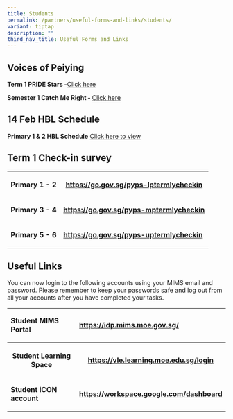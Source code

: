 ```yaml
---
title: Students
permalink: /partners/useful-forms-and-links/students/
variant: tiptap
description: ""
third_nav_title: Useful Forms and Links
---
```

<h2>Voices of Peiying</h2>
<p><strong>Term 1 PRIDE Stars -</strong><a href="https://go.gov.sg/voicesofpeiying-pridestars" rel="noopener nofollow" target="_blank">Click here</a>
</p>
<p><strong>Semester 1 Catch Me Right - </strong><a href="https://go.gov.sg/voicesofpeiying-catchmeright" rel="noopener nofollow" target="_blank">Click here</a>
</p>
<p></p>
<h2>14 Feb HBL Schedule</h2>
<p><strong>Primary 1 &amp; 2 HBL Schedule</strong>  <a href="/files/HBL_14_February.pdf" rel="noopener nofollow" target="_blank">Click here to view</a>
</p>
<h2>Term 1 Check-in survey</h2>
<table style="minWidth: 50px">
<colgroup>
<col>
<col>
</colgroup>
<tbody>
<tr>
<th rowspan="1" colspan="1">
<p><strong>Primary 1 - 2</strong>
</p>
</th>
<th rowspan="1" colspan="1">
<p><strong><a href="https://go.gov.sg/pyps-lptermlycheckin" rel="noopener noreferrer nofollow" target="_blank">https://go.gov.sg/pyps-lptermlycheckin</a></strong>
</p>
</th>
</tr>
<tr>
<td rowspan="1" colspan="1">
<p><strong>Primary 3 - 4</strong>
</p>
</td>
<td rowspan="1" colspan="1">
<p><strong><a href="https://go.gov.sg/pyps-mptermlycheckin" rel="noopener noreferrer nofollow" target="_blank">https://go.gov.sg/pyps-mptermlycheckin</a></strong>
</p>
</td>
</tr>
<tr>
<td rowspan="1" colspan="1">
<p><strong>Primary 5 - 6</strong>
</p>
</td>
<td rowspan="1" colspan="1">
<p><strong><a href="https://go.gov.sg/pyps-uptermlycheckin" rel="noopener noreferrer nofollow" target="_blank">https://go.gov.sg/pyps-uptermlycheckin</a></strong>
</p>
</td>
</tr>
</tbody>
</table>
<p></p>
<h2>Useful Links</h2>
<p>You can now login to the following accounts using your MIMS email and
password. Please remember to keep your passwords safe and log out from
all your accounts after you have completed your tasks.</p>
<table style="minWidth: 50px">
<colgroup>
<col>
<col>
</colgroup>
<tbody>
<tr>
<td rowspan="1" colspan="1">
<p><strong>Student MIMS Portal</strong>
</p>
</td>
<td rowspan="1" colspan="1">
<p><strong><a href="https://idp.mims.moe.gov.sg/" rel="noopener noreferrer nofollow" target="_blank">https://idp.mims.moe.gov.sg/</a></strong>
</p>
</td>
</tr>
<tr>
<th rowspan="1" colspan="1">
<p>Student Learning Space</p>
</th>
<th rowspan="1" colspan="1">
<p><strong><a href="https://vle.learning.moe.edu.sg/login" rel="noopener noreferrer nofollow" target="_blank">https://vle.learning.moe.edu.sg/login</a></strong>
</p>
</th>
</tr>
<tr>
<td rowspan="1" colspan="1">
<p><strong>Student iCON account</strong>
</p>
</td>
<td rowspan="1" colspan="1">
<p><strong><a href="https://workspace.google.com/dashboard" rel="noopener noreferrer nofollow" target="_blank">https://workspace.google.com/dashboard</a></strong>
</p>
</td>
</tr>
</tbody>
</table>
<p></p>
